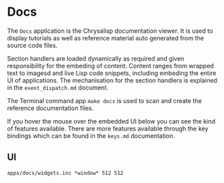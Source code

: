 # Docs

The `Docs` application is the Chrysalisp documentation viewer. It is used to
display tutorials as well as reference material auto generated from the source
code files.

Section handlers are loaded dynamically as required and given responsibility
for the embeding of content. Content ranges from wrapped text to imagesd and
live Lisp code snippets, including embeding the entire UI of applications. The
mechanisation for the section handlers is explained in the `event_dispatch.md`
document.

The Terminal command app `make docs` is used to scan and create the reference
documentation files.

If you hover the mouse over the embedded UI below you can see the kind of
features available. There are more features available through the key bindings
which can be found in the `keys.md` documentation.

## UI

```widget
apps/docs/widgets.inc *window* 512 512
```
